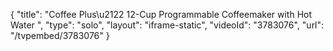 {
    "title": "Coffee Plus\u2122 12-Cup Programmable Coffeemaker with Hot Water ",
    "type": "solo",
    "layout": "iframe-static",
    "videoId": "3783076",
    "url": "\/tvpembed\/3783076"
}
